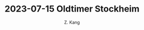---
layout: post
title: "2023-07-15 Oldtimer Stockheim"
author: "Z. Kang"
categories: story
tags: [stroy]
image: 2023-07-15-Oldtimer-Stockheim.jpg
---